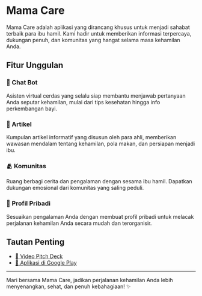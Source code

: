 # Mama Care

Mama Care adalah aplikasi yang dirancang khusus untuk menjadi sahabat terbaik para ibu hamil. Kami hadir untuk memberikan informasi terpercaya, dukungan penuh, dan komunitas yang hangat selama masa kehamilan Anda.

## Fitur Unggulan

### 🤖 Chat Bot
Asisten virtual cerdas yang selalu siap membantu menjawab pertanyaan Anda seputar kehamilan, mulai dari tips kesehatan hingga info perkembangan bayi.

### 📖 Artikel
Kumpulan artikel informatif yang disusun oleh para ahli, memberikan wawasan mendalam tentang kehamilan, pola makan, dan persiapan menjadi ibu.

### 🫂 Komunitas
Ruang berbagi cerita dan pengalaman dengan sesama ibu hamil. Dapatkan dukungan emosional dari komunitas yang saling peduli.

### 🔑 Profil Pribadi
Sesuaikan pengalaman Anda dengan membuat profil pribadi untuk melacak perjalanan kehamilan Anda secara mudah dan terorganisir.

## Tautan Penting

- [🎥 Video Pitch Deck](https://drive.google.com/drive/folders/18JjCzv0zaCUb18buFD2tWrjLTTKBwy_5)  
- [📱 Aplikasi di Google Play](#)

---

Mari bersama Mama Care, jadikan perjalanan kehamilan Anda lebih menyenangkan, sehat, dan penuh kebahagiaan! ✨
